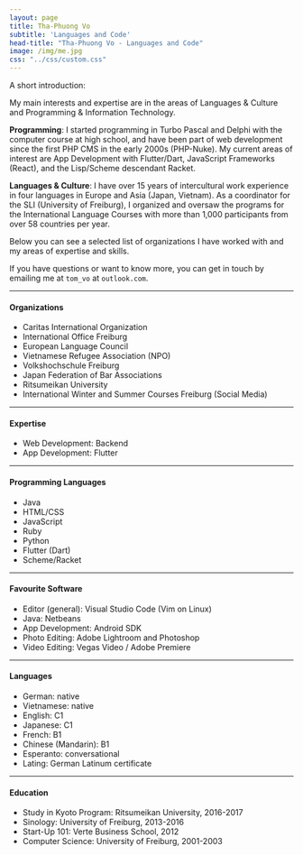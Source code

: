 ```yaml
---
layout: page
title: Tha-Phuong Vo
subtitle: 'Languages and Code'
head-title: "Tha-Phuong Vo - Languages and Code"
image: /img/me.jpg
css: "../css/custom.css"
---
```

A short introduction: 

My main interests and expertise are in the areas of Languages & Culture and Programming & Information Technology.

**Programming**: I started programming in Turbo Pascal and Delphi with the computer course at high school, and have been part of  web development since the first PHP CMS in the early 2000s (PHP-Nuke). My current areas of interest are App Development with Flutter/Dart, JavaScript Frameworks (React), and the Lisp/Scheme descendant Racket.  

**Languages & Culture**: I have over 15 years of intercultural work experience in four languages in Europe and Asia (Japan, Vietnam). As a coordinator for the SLI (University of Freiburg), I organized and oversaw the programs for the International Language Courses with more than 1,000 participants from over 58 countries per year. 

Below you can see a selected list of organizations I have worked with and my areas of expertise and skills. 

If you have questions or want to know more, you can get in touch by emailing me at `tom_vo` at `outlook.com`.

----

#### Organizations
- Caritas International Organization
- International Office Freiburg
- European Language Council
- Vietnamese Refugee Association (NPO)
- Volkshochschule Freiburg
- Japan Federation of Bar Associations
- Ritsumeikan University
- International Winter and Summer Courses Freiburg (Social Media)

-----

#### Expertise
- Web Development: Backend
- App Development: Flutter  

----

#### Programming Languages
- Java
- HTML/CSS
- JavaScript
- Ruby
- Python
- Flutter (Dart)
- Scheme/Racket

----

#### Favourite Software
- Editor (general): Visual Studio Code (Vim on Linux)
- Java: Netbeans
- App Development: Android SDK
- Photo Editing: Adobe Lightroom and Photoshop 
- Video Editing: Vegas Video / Adobe Premiere

----

#### Languages
- German: native
- Vietnamese: native
- English: C1 
- Japanese: C1
- French: B1
- Chinese (Mandarin): B1
- Esperanto: conversational
- Lating: German Latinum certificate

----

#### Education
- Study in Kyoto Program: Ritsumeikan University, 2016-2017
- Sinology: University of Freiburg, 2013-2016
- Start-Up 101: Verte Business School, 2012
- Computer Science: University of Freiburg, 2001-2003

